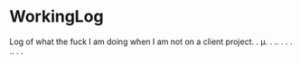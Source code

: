 # WorkingLog
Log of what the fuck I am doing when I am not on a client project.
.
µ.
.
..
.
.
.
..
.
.
